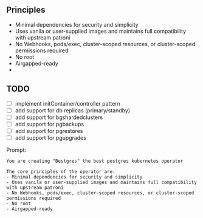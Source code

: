 
## Principles
- Minimal dependencies for security and simplicity
- Uses vanila or user-supplied images and maintains full compatibility with upstream patroni
- No Webhooks, pods/exec, cluster-scoped resources, or cluster-scoped permissions required
- No root
- Airgapped-ready
- 

## TODO
- [ ] implement initContainer/controller pattern
- [ ] add support for db replicas (primary/standby)
- [ ] add support for bgshardedclusters
- [ ] add support for pgbackups
- [ ] add support for pgrestores
- [ ] add support for pgupgrades

Prompt:
```
You are creating "Bestgres" the best postgres kubernetes operator

The core principles of the operator are:
- Minimal dependencies for security and simplicity
- Uses vanila or user-supplied images and maintains full compatibility with upstream patroni
- No Webhooks, pods/exec, cluster-scoped resources, or cluster-scoped permissions required
- No root
- Airgapped-ready

```